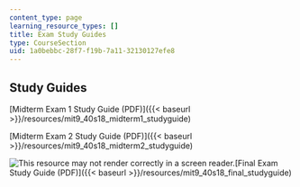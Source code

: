 ```yaml
---
content_type: page
learning_resource_types: []
title: Exam Study Guides
type: CourseSection
uid: 1a0bebbc-28f7-f19b-7a11-32130127efe8
---
```


Study Guides
------------

[Midterm Exam 1 Study Guide (PDF)]({{< baseurl >}}/resources/mit9_40s18_midterm1_studyguide)

[Midterm Exam 2 Study Guide (PDF)]({{< baseurl >}}/resources/mit9_40s18_midterm2_studyguide)

![This resource may not render correctly in a screen reader.](/images/inacessible.gif)[Final Exam Study Guide (PDF)]({{< baseurl >}}/resources/mit9_40s18_final_studyguide)